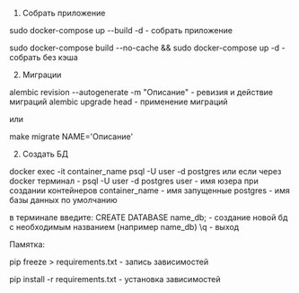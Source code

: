 1. Собрать приложение

sudo docker-compose up --build -d - собрать приложение

sudo docker-compose build --no-cache && sudo docker-compose up -d - cобрать без кэша

2. Миграции

alembic revision --autogenerate -m "Описание" - ревизия и действие миграций
alembic upgrade head - применение миграций

или

make migrate NAME='Описание'

2. Создать БД

docker exec -it container_name psql -U user -d postgres или если через docker терминал - psql -U user -d postgres
user - имя юзера при создании контейнеров
container_name - имя запущенные
postgres - имя базы данных по умолчанию

в терминале введите:
CREATE DATABASE name_db; - создание новой бд с необходимым названием (например name_db)
\q - выход

Памятка:

pip freeze > requirements.txt - запись зависимостей

pip install -r requirements.txt - установка зависимостей
